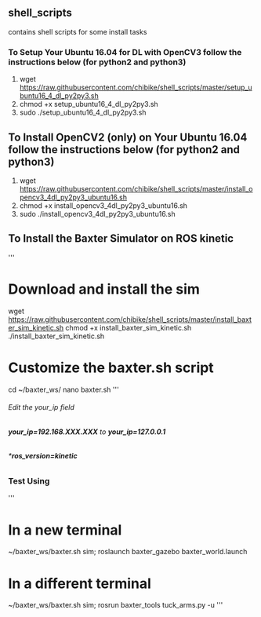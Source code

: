 ## shell_scripts
contains shell scripts for some install tasks

### To Setup Your Ubuntu 16.04 for DL with OpenCV3 follow the instructions below (for python2 and python3)
1. wget https://raw.githubusercontent.com/chibike/shell_scripts/master/setup_ubuntu16_4_dl_py2py3.sh
2. chmod +x setup_ubuntu16_4_dl_py2py3.sh
3. sudo ./setup_ubuntu16_4_dl_py2py3.sh

## To Install OpenCV2 (only) on Your Ubuntu 16.04 follow the instructions below (for python2 and python3)
1. wget https://raw.githubusercontent.com/chibike/shell_scripts/master/install_opencv3_4dl_py2py3_ubuntu16.sh
2. chmod +x install_opencv3_4dl_py2py3_ubuntu16.sh
3. sudo ./install_opencv3_4dl_py2py3_ubuntu16.sh

## To Install the Baxter Simulator on ROS kinetic

'''
# Download and install the sim
wget https://raw.githubusercontent.com/chibike/shell_scripts/master/install_baxter_sim_kinetic.sh
chmod +x install_baxter_sim_kinetic.sh
./install_baxter_sim_kinetic.sh

# Customize the baxter.sh script
cd ~/baxter_ws/
nano baxter.sh
'''

###### Edit the your_ip field
###### **your_ip=192.168.XXX.XXX** to **your_ip=127.0.0.1**
###### ***ros_version=kinetic**

### Test Using

'''
# In a new terminal
~/baxter_ws/baxter.sh sim; roslaunch baxter_gazebo baxter_world.launch

# In a different terminal
~/baxter_ws/baxter.sh sim; rosrun baxter_tools tuck_arms.py -u
'''
